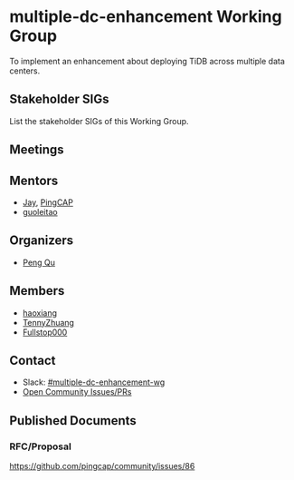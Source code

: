# multiple-dc-enhancement Working Group

To implement an enhancement about deploying TiDB across multiple data centers.

## Stakeholder SIGs

List the stakeholder SIGs of this Working Group.

## Meetings

## Mentors

* [Jay](https://github.com/busyjay), [PingCAP](https://github.com/pingcap)
* [guoleitao](https://github.com/ltguo)

## Organizers

* [Peng Qu](https://github.com/hicqu)

## Members

* [haoxiang](https://github.com/haoxiang47)
* [TennyZhuang](https://github.com/TennyZhuang)
* [Fullstop000](https://github.com/Fullstop000)

## Contact
- Slack: [#multiple-dc-enhancement-wg](https://tikv-wg.slack.com/messages/multiple-dc-enhancement-wg)
- [Open Community Issues/PRs](https://github.com/tikv/community/labels/wg%2Fmultiple-dc-enhancement-wg)

## Published Documents

### RFC/Proposal

https://github.com/pingcap/community/issues/86
